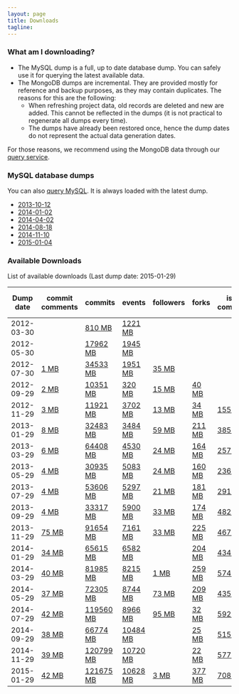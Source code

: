 ```yaml
---
layout: page
title: Downloads 
tagline: 
---
```


### What am I downloading?

* The MySQL dump is a full, up to date database dump. You can safely use it for querying the latest available data.
* The MongoDB dumps are incremental. They are provided mostly for reference and backup purposes, as they may contain duplicates. The reasons for this are the following:
  * When refreshing project data, old records are deleted and new are added. This cannot be reflected in the dumps (it is not practical to regenerate all dumps every time).
  * The dumps have already been restored once, hence the dump dates do not
represent the actual data generation dates.

For those reasons, we recommend using the MongoDB data through our [query
service](http://ghtorrent.org/raw.html). 

### MySQL database dumps 

You can also [query MySQL](/dblite). It is always loaded with the latest
dump.

* [2013-10-12](/downloads/mysql-2013-10-12.sql.gz)
* [2014-01-02](/downloads/mysql-2014-01-02.sql.gz)
* [2014-04-02](/downloads/mysql-2014-04-02.sql.gz)
* [2014-08-18](/downloads/mysql-2014-08-18.sql.gz)
* [2014-11-10](/downloads/mysql-2014-11-10.sql.gz)
* [2015-01-04](/downloads/mysql-2015-01-04.sql.gz)

### Available Downloads
List of available downloads (Last dump date: 2015-01-29)
<table class="table table-hover table-condensed">
<thead>
<tr>
<th>Dump date</th>
<th>commit comments</th>
<th>commits</th>
<th>events</th>
<th>followers</th>
<th>forks</th>
<th>issue comments</th>
<th>issue events</th>
<th>issues</th>
<th>org members</th>
<th>pull request comments</th>
<th>pull requests</th>
<th>repo collaborators</th>
<th>repo labels</th>
<th>repos</th>
<th>users</th>
<th>watchers</th>
</tr>
</thead>
<tbody>
<tr>
<td>2012-03-30</td>
<td>
</td>
<td>
<a href="http://ghtorrent.org/downloads/commits-dump.2012-03-30.tar.gz">810 MB</a>
</td>
<td>
<a href="http://ghtorrent.org/downloads/events-dump.2012-03-30.tar.gz">1221 MB</a>
</td>
<td>
</td>
<td>
</td>
<td>
</td>
<td>
</td>
<td>
</td>
<td>
</td>
<td>
</td>
<td>
</td>
<td>
</td>
<td>
</td>
<td>
</td>
<td>
</td>
<td>
</td>
</tr>
<tr>
<td>2012-05-30</td>
<td>
</td>
<td>
<a href="http://ghtorrent.org/downloads/commits-dump.2012-05-30.tar.gz">17962 MB</a>
</td>
<td>
<a href="http://ghtorrent.org/downloads/events-dump.2012-05-30.tar.gz">1945 MB</a>
</td>
<td>
</td>
<td>
</td>
<td>
</td>
<td>
</td>
<td>
</td>
<td>
</td>
<td>
</td>
<td>
</td>
<td>
</td>
<td>
</td>
<td>
</td>
<td>
</td>
<td>
</td>
</tr>
<tr>
<td>2012-07-30</td>
<td>
<a href="http://ghtorrent.org/downloads/commit_comments-dump.2012-07-30.tar.gz">1 MB</a>
</td>
<td>
<a href="http://ghtorrent.org/downloads/commits-dump.2012-07-30.tar.gz">34533 MB</a>
</td>
<td>
<a href="http://ghtorrent.org/downloads/events-dump.2012-07-30.tar.gz">1951 MB</a>
</td>
<td>
<a href="http://ghtorrent.org/downloads/followers-dump.2012-07-30.tar.gz">35 MB</a>
</td>
<td>
</td>
<td>
</td>
<td>
</td>
<td>
</td>
<td>
</td>
<td>
</td>
<td>
</td>
<td>
</td>
<td>
</td>
<td>
<a href="http://ghtorrent.org/downloads/repos-dump.2012-07-30.tar.gz">18 MB</a>
</td>
<td>
<a href="http://ghtorrent.org/downloads/users-dump.2012-07-30.tar.gz">29 MB</a>
</td>
<td>
</td>
</tr>
<tr>
<td>2012-09-29</td>
<td>
<a href="http://ghtorrent.org/downloads/commit_comments-dump.2012-09-29.tar.gz">2 MB</a>
</td>
<td>
<a href="http://ghtorrent.org/downloads/commits-dump.2012-09-29.tar.gz">10351 MB</a>
</td>
<td>
<a href="http://ghtorrent.org/downloads/events-dump.2012-09-29.tar.gz">320 MB</a>
</td>
<td>
<a href="http://ghtorrent.org/downloads/followers-dump.2012-09-29.tar.gz">15 MB</a>
</td>
<td>
<a href="http://ghtorrent.org/downloads/forks-dump.2012-09-29.tar.gz">40 MB</a>
</td>
<td>
</td>
<td>
</td>
<td>
</td>
<td>
<a href="http://ghtorrent.org/downloads/org_members-dump.2012-09-29.tar.gz">1 MB</a>
</td>
<td>
</td>
<td>
<a href="http://ghtorrent.org/downloads/pull_requests-dump.2012-09-29.tar.gz">8 MB</a>
</td>
<td>
<a href="http://ghtorrent.org/downloads/repo_collaborators-dump.2012-09-29.tar.gz">11 MB</a>
</td>
<td>
</td>
<td>
<a href="http://ghtorrent.org/downloads/repos-dump.2012-09-29.tar.gz">34 MB</a>
</td>
<td>
<a href="http://ghtorrent.org/downloads/users-dump.2012-09-29.tar.gz">16 MB</a>
</td>
<td>
<a href="http://ghtorrent.org/downloads/watchers-dump.2012-09-29.tar.gz">194 MB</a>
</td>
</tr>
<tr>
<td>2012-11-29</td>
<td>
<a href="http://ghtorrent.org/downloads/commit_comments-dump.2012-11-29.tar.gz">3 MB</a>
</td>
<td>
<a href="http://ghtorrent.org/downloads/commits-dump.2012-11-29.tar.gz">11921 MB</a>
</td>
<td>
<a href="http://ghtorrent.org/downloads/events-dump.2012-11-29.tar.gz">3702 MB</a>
</td>
<td>
<a href="http://ghtorrent.org/downloads/followers-dump.2012-11-29.tar.gz">13 MB</a>
</td>
<td>
<a href="http://ghtorrent.org/downloads/forks-dump.2012-11-29.tar.gz">34 MB</a>
</td>
<td>
<a href="http://ghtorrent.org/downloads/issue_comments-dump.2012-11-29.tar.gz">155 MB</a>
</td>
<td>
<a href="http://ghtorrent.org/downloads/issue_events-dump.2012-11-29.tar.gz">84 MB</a>
</td>
<td>
<a href="http://ghtorrent.org/downloads/issues-dump.2012-11-29.tar.gz">331 MB</a>
</td>
<td>
</td>
<td>
</td>
<td>
<a href="http://ghtorrent.org/downloads/pull_requests-dump.2012-11-29.tar.gz">8 MB</a>
</td>
<td>
<a href="http://ghtorrent.org/downloads/repo_collaborators-dump.2012-11-29.tar.gz">14 MB</a>
</td>
<td>
</td>
<td>
<a href="http://ghtorrent.org/downloads/repos-dump.2012-11-29.tar.gz">60 MB</a>
</td>
<td>
<a href="http://ghtorrent.org/downloads/users-dump.2012-11-29.tar.gz">7 MB</a>
</td>
<td>
<a href="http://ghtorrent.org/downloads/watchers-dump.2012-11-29.tar.gz">132 MB</a>
</td>
</tr>
<tr>
<td>2013-01-29</td>
<td>
<a href="http://ghtorrent.org/downloads/commit_comments-dump.2013-01-29.tar.gz">8 MB</a>
</td>
<td>
<a href="http://ghtorrent.org/downloads/commits-dump.2013-01-29.tar.gz">32483 MB</a>
</td>
<td>
<a href="http://ghtorrent.org/downloads/events-dump.2013-01-29.tar.gz">3484 MB</a>
</td>
<td>
<a href="http://ghtorrent.org/downloads/followers-dump.2013-01-29.tar.gz">59 MB</a>
</td>
<td>
<a href="http://ghtorrent.org/downloads/forks-dump.2013-01-29.tar.gz">211 MB</a>
</td>
<td>
<a href="http://ghtorrent.org/downloads/issue_comments-dump.2013-01-29.tar.gz">385 MB</a>
</td>
<td>
<a href="http://ghtorrent.org/downloads/issue_events-dump.2013-01-29.tar.gz">172 MB</a>
</td>
<td>
<a href="http://ghtorrent.org/downloads/issues-dump.2013-01-29.tar.gz">328 MB</a>
</td>
<td>
</td>
<td>
</td>
<td>
<a href="http://ghtorrent.org/downloads/pull_requests-dump.2013-01-29.tar.gz">49 MB</a>
</td>
<td>
<a href="http://ghtorrent.org/downloads/repo_collaborators-dump.2013-01-29.tar.gz">70 MB</a>
</td>
<td>
</td>
<td>
<a href="http://ghtorrent.org/downloads/repos-dump.2013-01-29.tar.gz">617 MB</a>
</td>
<td>
<a href="http://ghtorrent.org/downloads/users-dump.2013-01-29.tar.gz">40 MB</a>
</td>
<td>
<a href="http://ghtorrent.org/downloads/watchers-dump.2013-01-29.tar.gz">256 MB</a>
</td>
</tr>
<tr>
<td>2013-03-29</td>
<td>
<a href="http://ghtorrent.org/downloads/commit_comments-dump.2013-03-29.tar.gz">6 MB</a>
</td>
<td>
<a href="http://ghtorrent.org/downloads/commits-dump.2013-03-29.tar.gz">64408 MB</a>
</td>
<td>
<a href="http://ghtorrent.org/downloads/events-dump.2013-03-29.tar.gz">4530 MB</a>
</td>
<td>
<a href="http://ghtorrent.org/downloads/followers-dump.2013-03-29.tar.gz">24 MB</a>
</td>
<td>
<a href="http://ghtorrent.org/downloads/forks-dump.2013-03-29.tar.gz">164 MB</a>
</td>
<td>
<a href="http://ghtorrent.org/downloads/issue_comments-dump.2013-03-29.tar.gz">257 MB</a>
</td>
<td>
<a href="http://ghtorrent.org/downloads/issue_events-dump.2013-03-29.tar.gz">54 MB</a>
</td>
<td>
<a href="http://ghtorrent.org/downloads/issues-dump.2013-03-29.tar.gz">219 MB</a>
</td>
<td>
</td>
<td>
<a href="http://ghtorrent.org/downloads/pull_request_comments-dump.2013-03-29.tar.gz">22 MB</a>
</td>
<td>
<a href="http://ghtorrent.org/downloads/pull_requests-dump.2013-03-29.tar.gz">458 MB</a>
</td>
<td>
<a href="http://ghtorrent.org/downloads/repo_collaborators-dump.2013-03-29.tar.gz">12 MB</a>
</td>
<td>
</td>
<td>
<a href="http://ghtorrent.org/downloads/repos-dump.2013-03-29.tar.gz">1254 MB</a>
</td>
<td>
<a href="http://ghtorrent.org/downloads/users-dump.2013-03-29.tar.gz">32 MB</a>
</td>
<td>
<a href="http://ghtorrent.org/downloads/watchers-dump.2013-03-29.tar.gz">74 MB</a>
</td>
</tr>
<tr>
<td>2013-05-29</td>
<td>
<a href="http://ghtorrent.org/downloads/commit_comments-dump.2013-05-29.tar.gz">4 MB</a>
</td>
<td>
<a href="http://ghtorrent.org/downloads/commits-dump.2013-05-29.tar.gz">30935 MB</a>
</td>
<td>
<a href="http://ghtorrent.org/downloads/events-dump.2013-05-29.tar.gz">5083 MB</a>
</td>
<td>
<a href="http://ghtorrent.org/downloads/followers-dump.2013-05-29.tar.gz">24 MB</a>
</td>
<td>
<a href="http://ghtorrent.org/downloads/forks-dump.2013-05-29.tar.gz">160 MB</a>
</td>
<td>
<a href="http://ghtorrent.org/downloads/issue_comments-dump.2013-05-29.tar.gz">236 MB</a>
</td>
<td>
<a href="http://ghtorrent.org/downloads/issue_events-dump.2013-05-29.tar.gz">57 MB</a>
</td>
<td>
<a href="http://ghtorrent.org/downloads/issues-dump.2013-05-29.tar.gz">221 MB</a>
</td>
<td>
</td>
<td>
<a href="http://ghtorrent.org/downloads/pull_request_comments-dump.2013-05-29.tar.gz">6 MB</a>
</td>
<td>
<a href="http://ghtorrent.org/downloads/pull_requests-dump.2013-05-29.tar.gz">189 MB</a>
</td>
<td>
<a href="http://ghtorrent.org/downloads/repo_collaborators-dump.2013-05-29.tar.gz">12 MB</a>
</td>
<td>
</td>
<td>
<a href="http://ghtorrent.org/downloads/repos-dump.2013-05-29.tar.gz">492 MB</a>
</td>
<td>
<a href="http://ghtorrent.org/downloads/users-dump.2013-05-29.tar.gz">26 MB</a>
</td>
<td>
<a href="http://ghtorrent.org/downloads/watchers-dump.2013-05-29.tar.gz">68 MB</a>
</td>
</tr>
<tr>
<td>2013-07-29</td>
<td>
<a href="http://ghtorrent.org/downloads/commit_comments-dump.2013-07-29.tar.gz">4 MB</a>
</td>
<td>
<a href="http://ghtorrent.org/downloads/commits-dump.2013-07-29.tar.gz">53606 MB</a>
</td>
<td>
<a href="http://ghtorrent.org/downloads/events-dump.2013-07-29.tar.gz">5297 MB</a>
</td>
<td>
<a href="http://ghtorrent.org/downloads/followers-dump.2013-07-29.tar.gz">21 MB</a>
</td>
<td>
<a href="http://ghtorrent.org/downloads/forks-dump.2013-07-29.tar.gz">181 MB</a>
</td>
<td>
<a href="http://ghtorrent.org/downloads/issue_comments-dump.2013-07-29.tar.gz">291 MB</a>
</td>
<td>
<a href="http://ghtorrent.org/downloads/issue_events-dump.2013-07-29.tar.gz">60 MB</a>
</td>
<td>
<a href="http://ghtorrent.org/downloads/issues-dump.2013-07-29.tar.gz">233 MB</a>
</td>
<td>
</td>
<td>
<a href="http://ghtorrent.org/downloads/pull_request_comments-dump.2013-07-29.tar.gz">238 MB</a>
</td>
<td>
<a href="http://ghtorrent.org/downloads/pull_requests-dump.2013-07-29.tar.gz">245 MB</a>
</td>
<td>
<a href="http://ghtorrent.org/downloads/repo_collaborators-dump.2013-07-29.tar.gz">9 MB</a>
</td>
<td>
<a href="http://ghtorrent.org/downloads/repo_labels-dump.2013-07-29.tar.gz">7 MB</a>
</td>
<td>
<a href="http://ghtorrent.org/downloads/repos-dump.2013-07-29.tar.gz">586 MB</a>
</td>
<td>
<a href="http://ghtorrent.org/downloads/users-dump.2013-07-29.tar.gz">29 MB</a>
</td>
<td>
<a href="http://ghtorrent.org/downloads/watchers-dump.2013-07-29.tar.gz">75 MB</a>
</td>
</tr>
<tr>
<td>2013-09-29</td>
<td>
<a href="http://ghtorrent.org/downloads/commit_comments-dump.2013-09-29.tar.gz">4 MB</a>
</td>
<td>
<a href="http://ghtorrent.org/downloads/commits-dump.2013-09-29.tar.gz">33317 MB</a>
</td>
<td>
<a href="http://ghtorrent.org/downloads/events-dump.2013-09-29.tar.gz">5900 MB</a>
</td>
<td>
<a href="http://ghtorrent.org/downloads/followers-dump.2013-09-29.tar.gz">33 MB</a>
</td>
<td>
<a href="http://ghtorrent.org/downloads/forks-dump.2013-09-29.tar.gz">174 MB</a>
</td>
<td>
<a href="http://ghtorrent.org/downloads/issue_comments-dump.2013-09-29.tar.gz">482 MB</a>
</td>
<td>
<a href="http://ghtorrent.org/downloads/issue_events-dump.2013-09-29.tar.gz">67 MB</a>
</td>
<td>
<a href="http://ghtorrent.org/downloads/issues-dump.2013-09-29.tar.gz">246 MB</a>
</td>
<td>
</td>
<td>
<a href="http://ghtorrent.org/downloads/pull_request_comments-dump.2013-09-29.tar.gz">84 MB</a>
</td>
<td>
<a href="http://ghtorrent.org/downloads/pull_requests-dump.2013-09-29.tar.gz">880 MB</a>
</td>
<td>
<a href="http://ghtorrent.org/downloads/repo_collaborators-dump.2013-09-29.tar.gz">11 MB</a>
</td>
<td>
<a href="http://ghtorrent.org/downloads/repo_labels-dump.2013-09-29.tar.gz">1 MB</a>
</td>
<td>
<a href="http://ghtorrent.org/downloads/repos-dump.2013-09-29.tar.gz">530 MB</a>
</td>
<td>
<a href="http://ghtorrent.org/downloads/users-dump.2013-09-29.tar.gz">26 MB</a>
</td>
<td>
<a href="http://ghtorrent.org/downloads/watchers-dump.2013-09-29.tar.gz">67 MB</a>
</td>
</tr>
<tr>
<td>2013-11-29</td>
<td>
<a href="http://ghtorrent.org/downloads/commit_comments-dump.2013-11-29.tar.gz">75 MB</a>
</td>
<td>
<a href="http://ghtorrent.org/downloads/commits-dump.2013-11-29.tar.gz">91654 MB</a>
</td>
<td>
<a href="http://ghtorrent.org/downloads/events-dump.2013-11-29.tar.gz">7161 MB</a>
</td>
<td>
<a href="http://ghtorrent.org/downloads/followers-dump.2013-11-29.tar.gz">33 MB</a>
</td>
<td>
<a href="http://ghtorrent.org/downloads/forks-dump.2013-11-29.tar.gz">225 MB</a>
</td>
<td>
<a href="http://ghtorrent.org/downloads/issue_comments-dump.2013-11-29.tar.gz">467 MB</a>
</td>
<td>
<a href="http://ghtorrent.org/downloads/issue_events-dump.2013-11-29.tar.gz">91 MB</a>
</td>
<td>
<a href="http://ghtorrent.org/downloads/issues-dump.2013-11-29.tar.gz">368 MB</a>
</td>
<td>
</td>
<td>
<a href="http://ghtorrent.org/downloads/pull_request_comments-dump.2013-11-29.tar.gz">107 MB</a>
</td>
<td>
<a href="http://ghtorrent.org/downloads/pull_requests-dump.2013-11-29.tar.gz">49 MB</a>
</td>
<td>
<a href="http://ghtorrent.org/downloads/repo_collaborators-dump.2013-11-29.tar.gz">20 MB</a>
</td>
<td>
<a href="http://ghtorrent.org/downloads/repo_labels-dump.2013-11-29.tar.gz">2 MB</a>
</td>
<td>
<a href="http://ghtorrent.org/downloads/repos-dump.2013-11-29.tar.gz">847 MB</a>
</td>
<td>
<a href="http://ghtorrent.org/downloads/users-dump.2013-11-29.tar.gz">43 MB</a>
</td>
<td>
<a href="http://ghtorrent.org/downloads/watchers-dump.2013-11-29.tar.gz">110 MB</a>
</td>
</tr>
<tr>
<td>2014-01-29</td>
<td>
<a href="http://ghtorrent.org/downloads/commit_comments-dump.2014-01-29.tar.gz">34 MB</a>
</td>
<td>
<a href="http://ghtorrent.org/downloads/commits-dump.2014-01-29.tar.gz">65615 MB</a>
</td>
<td>
<a href="http://ghtorrent.org/downloads/events-dump.2014-01-29.tar.gz">6582 MB</a>
</td>
<td>
</td>
<td>
<a href="http://ghtorrent.org/downloads/forks-dump.2014-01-29.tar.gz">204 MB</a>
</td>
<td>
<a href="http://ghtorrent.org/downloads/issue_comments-dump.2014-01-29.tar.gz">434 MB</a>
</td>
<td>
<a href="http://ghtorrent.org/downloads/issue_events-dump.2014-01-29.tar.gz">103 MB</a>
</td>
<td>
<a href="http://ghtorrent.org/downloads/issues-dump.2014-01-29.tar.gz">376 MB</a>
</td>
<td>
</td>
<td>
<a href="http://ghtorrent.org/downloads/pull_request_comments-dump.2014-01-29.tar.gz">101 MB</a>
</td>
<td>
<a href="http://ghtorrent.org/downloads/pull_requests-dump.2014-01-29.tar.gz">49 MB</a>
</td>
<td>
<a href="http://ghtorrent.org/downloads/repo_collaborators-dump.2014-01-29.tar.gz">16 MB</a>
</td>
<td>
<a href="http://ghtorrent.org/downloads/repo_labels-dump.2014-01-29.tar.gz">2 MB</a>
</td>
<td>
<a href="http://ghtorrent.org/downloads/repos-dump.2014-01-29.tar.gz">749 MB</a>
</td>
<td>
<a href="http://ghtorrent.org/downloads/users-dump.2014-01-29.tar.gz">32 MB</a>
</td>
<td>
<a href="http://ghtorrent.org/downloads/watchers-dump.2014-01-29.tar.gz">129 MB</a>
</td>
</tr>
<tr>
<td>2014-03-29</td>
<td>
<a href="http://ghtorrent.org/downloads/commit_comments-dump.2014-03-29.tar.gz">40 MB</a>
</td>
<td>
<a href="http://ghtorrent.org/downloads/commits-dump.2014-03-29.tar.gz">81985 MB</a>
</td>
<td>
<a href="http://ghtorrent.org/downloads/events-dump.2014-03-29.tar.gz">8215 MB</a>
</td>
<td>
<a href="http://ghtorrent.org/downloads/followers-dump.2014-03-29.tar.gz">1 MB</a>
</td>
<td>
<a href="http://ghtorrent.org/downloads/forks-dump.2014-03-29.tar.gz">259 MB</a>
</td>
<td>
<a href="http://ghtorrent.org/downloads/issue_comments-dump.2014-03-29.tar.gz">574 MB</a>
</td>
<td>
<a href="http://ghtorrent.org/downloads/issue_events-dump.2014-03-29.tar.gz">113 MB</a>
</td>
<td>
<a href="http://ghtorrent.org/downloads/issues-dump.2014-03-29.tar.gz">372 MB</a>
</td>
<td>
</td>
<td>
<a href="http://ghtorrent.org/downloads/pull_request_comments-dump.2014-03-29.tar.gz">170 MB</a>
</td>
<td>
<a href="http://ghtorrent.org/downloads/pull_requests-dump.2014-03-29.tar.gz">4180 MB</a>
</td>
<td>
<a href="http://ghtorrent.org/downloads/repo_collaborators-dump.2014-03-29.tar.gz">22 MB</a>
</td>
<td>
<a href="http://ghtorrent.org/downloads/repo_labels-dump.2014-03-29.tar.gz">2 MB</a>
</td>
<td>
<a href="http://ghtorrent.org/downloads/repos-dump.2014-03-29.tar.gz">918 MB</a>
</td>
<td>
<a href="http://ghtorrent.org/downloads/users-dump.2014-03-29.tar.gz">40 MB</a>
</td>
<td>
<a href="http://ghtorrent.org/downloads/watchers-dump.2014-03-29.tar.gz">185 MB</a>
</td>
</tr>
<tr>
<td>2014-05-29</td>
<td>
<a href="http://ghtorrent.org/downloads/commit_comments-dump.2014-05-29.tar.gz">37 MB</a>
</td>
<td>
<a href="http://ghtorrent.org/downloads/commits-dump.2014-05-29.tar.gz">72305 MB</a>
</td>
<td>
<a href="http://ghtorrent.org/downloads/events-dump.2014-05-29.tar.gz">8744 MB</a>
</td>
<td>
<a href="http://ghtorrent.org/downloads/followers-dump.2014-05-29.tar.gz">73 MB</a>
</td>
<td>
<a href="http://ghtorrent.org/downloads/forks-dump.2014-05-29.tar.gz">209 MB</a>
</td>
<td>
<a href="http://ghtorrent.org/downloads/issue_comments-dump.2014-05-29.tar.gz">435 MB</a>
</td>
<td>
<a href="http://ghtorrent.org/downloads/issue_events-dump.2014-05-29.tar.gz">83 MB</a>
</td>
<td>
<a href="http://ghtorrent.org/downloads/issues-dump.2014-05-29.tar.gz">433 MB</a>
</td>
<td>
</td>
<td>
<a href="http://ghtorrent.org/downloads/pull_request_comments-dump.2014-05-29.tar.gz">167 MB</a>
</td>
<td>
<a href="http://ghtorrent.org/downloads/pull_requests-dump.2014-05-29.tar.gz">533 MB</a>
</td>
<td>
<a href="http://ghtorrent.org/downloads/repo_collaborators-dump.2014-05-29.tar.gz">43 MB</a>
</td>
<td>
<a href="http://ghtorrent.org/downloads/repo_labels-dump.2014-05-29.tar.gz">24 MB</a>
</td>
<td>
<a href="http://ghtorrent.org/downloads/repos-dump.2014-05-29.tar.gz">647 MB</a>
</td>
<td>
<a href="http://ghtorrent.org/downloads/users-dump.2014-05-29.tar.gz">34 MB</a>
</td>
<td>
<a href="http://ghtorrent.org/downloads/watchers-dump.2014-05-29.tar.gz">710 MB</a>
</td>
</tr>
<tr>
<td>2014-07-29</td>
<td>
<a href="http://ghtorrent.org/downloads/commit_comments-dump.2014-07-29.tar.gz">42 MB</a>
</td>
<td>
<a href="http://ghtorrent.org/downloads/commits-dump.2014-07-29.tar.gz">119560 MB</a>
</td>
<td>
<a href="http://ghtorrent.org/downloads/events-dump.2014-07-29.tar.gz">8966 MB</a>
</td>
<td>
<a href="http://ghtorrent.org/downloads/followers-dump.2014-07-29.tar.gz">95 MB</a>
</td>
<td>
<a href="http://ghtorrent.org/downloads/forks-dump.2014-07-29.tar.gz">32 MB</a>
</td>
<td>
<a href="http://ghtorrent.org/downloads/issue_comments-dump.2014-07-29.tar.gz">592 MB</a>
</td>
<td>
<a href="http://ghtorrent.org/downloads/issue_events-dump.2014-07-29.tar.gz">106 MB</a>
</td>
<td>
<a href="http://ghtorrent.org/downloads/issues-dump.2014-07-29.tar.gz">373 MB</a>
</td>
<td>
<a href="http://ghtorrent.org/downloads/org_members-dump.2014-07-29.tar.gz">16 MB</a>
</td>
<td>
<a href="http://ghtorrent.org/downloads/pull_request_comments-dump.2014-07-29.tar.gz">187 MB</a>
</td>
<td>
<a href="http://ghtorrent.org/downloads/pull_requests-dump.2014-07-29.tar.gz">640 MB</a>
</td>
<td>
<a href="http://ghtorrent.org/downloads/repo_collaborators-dump.2014-07-29.tar.gz">132 MB</a>
</td>
<td>
<a href="http://ghtorrent.org/downloads/repo_labels-dump.2014-07-29.tar.gz">92 MB</a>
</td>
<td>
<a href="http://ghtorrent.org/downloads/repos-dump.2014-07-29.tar.gz">539 MB</a>
</td>
<td>
<a href="http://ghtorrent.org/downloads/users-dump.2014-07-29.tar.gz">44 MB</a>
</td>
<td>
<a href="http://ghtorrent.org/downloads/watchers-dump.2014-07-29.tar.gz">267 MB</a>
</td>
</tr>
<tr>
<td>2014-09-29</td>
<td>
<a href="http://ghtorrent.org/downloads/commit_comments-dump.2014-09-29.tar.gz">38 MB</a>
</td>
<td>
<a href="http://ghtorrent.org/downloads/commits-dump.2014-09-29.tar.gz">66774 MB</a>
</td>
<td>
<a href="http://ghtorrent.org/downloads/events-dump.2014-09-29.tar.gz">10484 MB</a>
</td>
<td>
</td>
<td>
<a href="http://ghtorrent.org/downloads/forks-dump.2014-09-29.tar.gz">25 MB</a>
</td>
<td>
<a href="http://ghtorrent.org/downloads/issue_comments-dump.2014-09-29.tar.gz">515 MB</a>
</td>
<td>
<a href="http://ghtorrent.org/downloads/issue_events-dump.2014-09-29.tar.gz">142 MB</a>
</td>
<td>
<a href="http://ghtorrent.org/downloads/issues-dump.2014-09-29.tar.gz">356 MB</a>
</td>
<td>
</td>
<td>
<a href="http://ghtorrent.org/downloads/pull_request_comments-dump.2014-09-29.tar.gz">220 MB</a>
</td>
<td>
<a href="http://ghtorrent.org/downloads/pull_requests-dump.2014-09-29.tar.gz">531 MB</a>
</td>
<td>
<a href="http://ghtorrent.org/downloads/repo_collaborators-dump.2014-09-29.tar.gz">85 MB</a>
</td>
<td>
<a href="http://ghtorrent.org/downloads/repo_labels-dump.2014-09-29.tar.gz">59 MB</a>
</td>
<td>
<a href="http://ghtorrent.org/downloads/repos-dump.2014-09-29.tar.gz">345 MB</a>
</td>
<td>
<a href="http://ghtorrent.org/downloads/users-dump.2014-09-29.tar.gz">25 MB</a>
</td>
<td>
<a href="http://ghtorrent.org/downloads/watchers-dump.2014-09-29.tar.gz">220 MB</a>
</td>
</tr>
<tr>
<td>2014-11-29</td>
<td>
<a href="http://ghtorrent.org/downloads/commit_comments-dump.2014-11-29.tar.gz">39 MB</a>
</td>
<td>
<a href="http://ghtorrent.org/downloads/commits-dump.2014-11-29.tar.gz">120799 MB</a>
</td>
<td>
<a href="http://ghtorrent.org/downloads/events-dump.2014-11-29.tar.gz">10720 MB</a>
</td>
<td>
</td>
<td>
<a href="http://ghtorrent.org/downloads/forks-dump.2014-11-29.tar.gz">22 MB</a>
</td>
<td>
<a href="http://ghtorrent.org/downloads/issue_comments-dump.2014-11-29.tar.gz">577 MB</a>
</td>
<td>
<a href="http://ghtorrent.org/downloads/issue_events-dump.2014-11-29.tar.gz">139 MB</a>
</td>
<td>
<a href="http://ghtorrent.org/downloads/issues-dump.2014-11-29.tar.gz">415 MB</a>
</td>
<td>
</td>
<td>
<a href="http://ghtorrent.org/downloads/pull_request_comments-dump.2014-11-29.tar.gz">215 MB</a>
</td>
<td>
<a href="http://ghtorrent.org/downloads/pull_requests-dump.2014-11-29.tar.gz">681 MB</a>
</td>
<td>
<a href="http://ghtorrent.org/downloads/repo_collaborators-dump.2014-11-29.tar.gz">92 MB</a>
</td>
<td>
<a href="http://ghtorrent.org/downloads/repo_labels-dump.2014-11-29.tar.gz">82 MB</a>
</td>
<td>
<a href="http://ghtorrent.org/downloads/repos-dump.2014-11-29.tar.gz">681 MB</a>
</td>
<td>
<a href="http://ghtorrent.org/downloads/users-dump.2014-11-29.tar.gz">36 MB</a>
</td>
<td>
<a href="http://ghtorrent.org/downloads/watchers-dump.2014-11-29.tar.gz">232 MB</a>
</td>
</tr>
<tr>
<td>2015-01-29</td>
<td>
<a href="http://ghtorrent.org/downloads/commit_comments-dump.2015-01-29.tar.gz">42 MB</a>
</td>
<td>
<a href="http://ghtorrent.org/downloads/commits-dump.2015-01-29.tar.gz">121675 MB</a>
</td>
<td>
<a href="http://ghtorrent.org/downloads/events-dump.2015-01-29.tar.gz">10628 MB</a>
</td>
<td>
<a href="http://ghtorrent.org/downloads/followers-dump.2015-01-29.tar.gz">3 MB</a>
</td>
<td>
<a href="http://ghtorrent.org/downloads/forks-dump.2015-01-29.tar.gz">377 MB</a>
</td>
<td>
<a href="http://ghtorrent.org/downloads/issue_comments-dump.2015-01-29.tar.gz">708 MB</a>
</td>
<td>
<a href="http://ghtorrent.org/downloads/issue_events-dump.2015-01-29.tar.gz">208 MB</a>
</td>
<td>
<a href="http://ghtorrent.org/downloads/issues-dump.2015-01-29.tar.gz">444 MB</a>
</td>
<td>
</td>
<td>
<a href="http://ghtorrent.org/downloads/pull_request_comments-dump.2015-01-29.tar.gz">358 MB</a>
</td>
<td>
<a href="http://ghtorrent.org/downloads/pull_requests-dump.2015-01-29.tar.gz">761 MB</a>
</td>
<td>
</td>
<td>
<a href="http://ghtorrent.org/downloads/repo_labels-dump.2015-01-29.tar.gz">146 MB</a>
</td>
<td>
<a href="http://ghtorrent.org/downloads/repos-dump.2015-01-29.tar.gz">1256 MB</a>
</td>
<td>
<a href="http://ghtorrent.org/downloads/users-dump.2015-01-29.tar.gz">48 MB</a>
</td>
<td>
<a href="http://ghtorrent.org/downloads/watchers-dump.2015-01-29.tar.gz">255 MB</a>
</td>
</tr>
</tbody>
</table>
